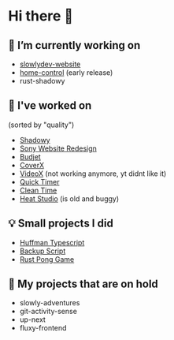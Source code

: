 # Hi there 👋

## 🔭 I’m currently working on 

- [slowlydev-website](https://slowlydev.vercel.app)
- [home-control](https://github.com/Slowlydev/home-control) (early release)
- rust-shadowy

## 🔨 I've worked on
(sorted by "quality")

- [Shadowy](https://shadowy.vercel.app/)
- [Sony Website Redesign](https://sony-website-redesign.vercel.app)
- [Budjet](https://budjet.vercel.app/)
- [CoverX](https://coverx.vercel.app/)
- [VideoX](https://videox.vercel.app/) (not working anymore, yt didnt like it)
- [Quick Timer](https://quick-timer.vercel.app/)
- [Clean Time](https://clean-time.vercel.app/)
- [Heat Studio](https://heat-studio.vercel.app/) (is old and buggy)

## 💡 Small projects I did

- [Huffman Typescript](https://github.com/Slowlydev/huffman-typescript/)
- [Backup Script](https://github.com/Slowlydev/backup-script/)
- [Rust Pong Game](https://github.com/Slowlydev/rust-pong-game/)

## 📂 My projects that are on hold

- slowly-adventures
- git-activity-sense
- up-next
- fluxy-frontend